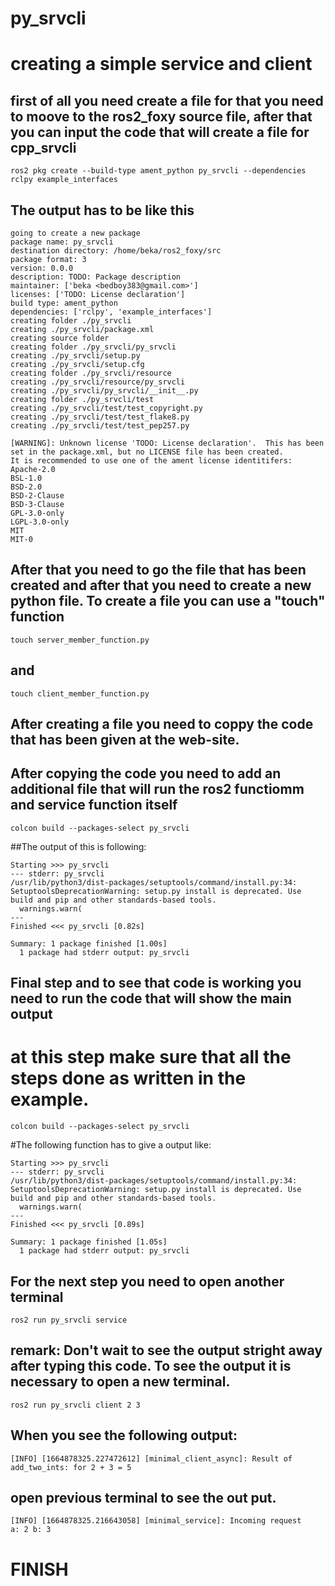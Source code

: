 # py_srvcli
# creating a simple service and client 

## first of all you need create a file for that you need to moove to the ros2_foxy source file, after that you can input the code that will create a file for cpp_srvcli


```
ros2 pkg create --build-type ament_python py_srvcli --dependencies rclpy example_interfaces
```
## The output has to be like this 
```
going to create a new package
package name: py_srvcli
destination directory: /home/beka/ros2_foxy/src
package format: 3
version: 0.0.0
description: TODO: Package description
maintainer: ['beka <bedboy383@gmail.com>']
licenses: ['TODO: License declaration']
build type: ament_python
dependencies: ['rclpy', 'example_interfaces']
creating folder ./py_srvcli
creating ./py_srvcli/package.xml
creating source folder
creating folder ./py_srvcli/py_srvcli
creating ./py_srvcli/setup.py
creating ./py_srvcli/setup.cfg
creating folder ./py_srvcli/resource
creating ./py_srvcli/resource/py_srvcli
creating ./py_srvcli/py_srvcli/__init__.py
creating folder ./py_srvcli/test
creating ./py_srvcli/test/test_copyright.py
creating ./py_srvcli/test/test_flake8.py
creating ./py_srvcli/test/test_pep257.py

[WARNING]: Unknown license 'TODO: License declaration'.  This has been set in the package.xml, but no LICENSE file has been created.
It is recommended to use one of the ament license identitifers:
Apache-2.0
BSL-1.0
BSD-2.0
BSD-2-Clause
BSD-3-Clause
GPL-3.0-only
LGPL-3.0-only
MIT
MIT-0

```

## After that you need to go the file that has been created and after that you need to create a new python file. To create a file you can use a "touch" function

```
touch server_member_function.py 
```
## and 
```
touch client_member_function.py
```
## After creating a file you need to coppy the code that has been given at the web-site.
## After copying the code you need to add an additional file that will run the ros2 functiomm and service function itself

```
colcon build --packages-select py_srvcli

```
##The output of this is following:

```
Starting >>> py_srvcli
--- stderr: py_srvcli                   
/usr/lib/python3/dist-packages/setuptools/command/install.py:34: SetuptoolsDeprecationWarning: setup.py install is deprecated. Use build and pip and other standards-based tools.
  warnings.warn(
---
Finished <<< py_srvcli [0.82s]

Summary: 1 package finished [1.00s]
  1 package had stderr output: py_srvcli
```
## Final step and to see that code is working you need to run the code that will show the main output
# at this step make sure that all the steps done as written in the example.

```
colcon build --packages-select py_srvcli

```
#The following function has to give a output like:

```
Starting >>> py_srvcli
--- stderr: py_srvcli                   
/usr/lib/python3/dist-packages/setuptools/command/install.py:34: SetuptoolsDeprecationWarning: setup.py install is deprecated. Use build and pip and other standards-based tools.
  warnings.warn(
---
Finished <<< py_srvcli [0.89s]

Summary: 1 package finished [1.05s]
  1 package had stderr output: py_srvcli
```
## For the next step you need to open another terminal
```
ros2 run py_srvcli service
```
## remark: Don't wait to see the output stright away after typing this code. To see the output it is necessary to open a new terminal.
```
ros2 run py_srvcli client 2 3
```
## When you see the following output:
```
[INFO] [1664878325.227472612] [minimal_client_async]: Result of add_two_ints: for 2 + 3 = 5
```
## open previous terminal to see the out put.
```
[INFO] [1664878325.216643058] [minimal_service]: Incoming request
a: 2 b: 3
```
# FINISH

